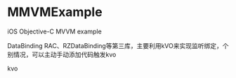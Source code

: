 # MMVMExample
iOS Objective-C MVVM example

DataBinding RAC、RZDataBinding等第三库，主要利用kVO来实现监听绑定，个别情况，可以主动手动添加代码触发kvo

kvo


